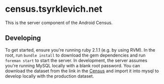 census.tsyrklevich.net
======================

This is the server component of the Android Census.

Developing
----------

To get started, ensure you're running ruby 2.1.1 (e.g. by using RVM). In the root, run `bundle install` to download the gem dependencies and run `foreman start` to start the server. In development, the server assumes you're running MySQL locally with a blank root password. You can download the dataset from the link in the [Census](http://census.tsyrklevich.net) and import it into mysql to develop locally with the production dataset.

